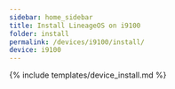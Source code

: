 ```yaml
---
sidebar: home_sidebar
title: Install LineageOS on i9100
folder: install
permalink: /devices/i9100/install/
device: i9100
---
```

{% include templates/device_install.md %}
